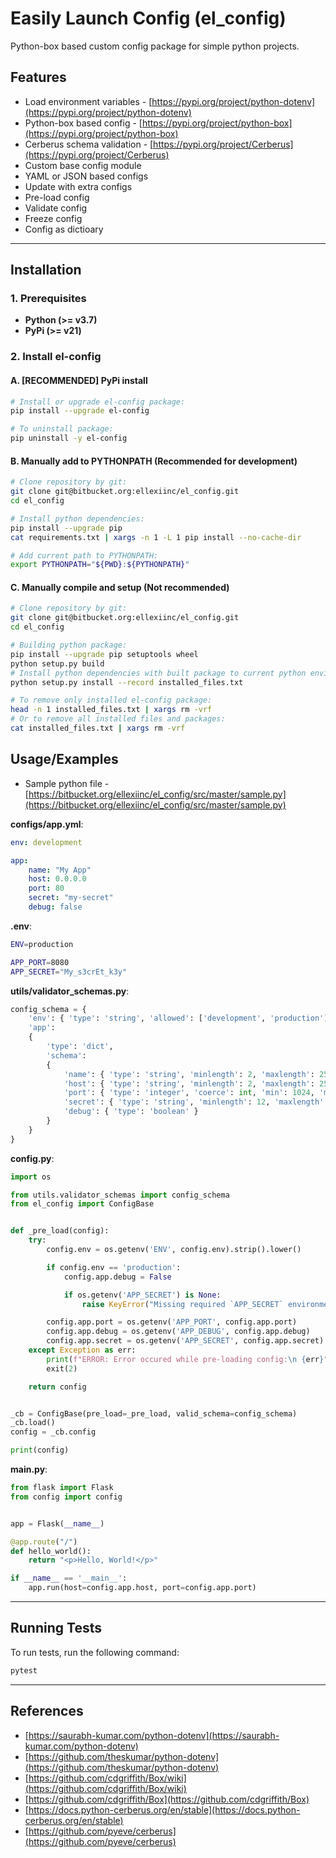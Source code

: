 # Easily Launch Config (el_config)

Python-box based custom config package for simple python projects.

## Features

* Load environment variables - [https://pypi.org/project/python-dotenv](https://pypi.org/project/python-dotenv)
* Python-box based config - [https://pypi.org/project/python-box](https://pypi.org/project/python-box)
* Cerberus schema validation - [https://pypi.org/project/Cerberus](https://pypi.org/project/Cerberus)
* Custom base config module
* YAML or JSON based configs
* Update with extra configs
* Pre-load config
* Validate config
* Freeze config
* Config as dictioary

---

## Installation

### 1. Prerequisites

* **Python (>= v3.7)**
* **PyPi (>= v21)**

### 2. Install el-config

#### A. [RECOMMENDED] PyPi install

```sh
# Install or upgrade el-config package:
pip install --upgrade el-config

# To uninstall package:
pip uninstall -y el-config
```

#### B. Manually add to PYTHONPATH (Recommended for development)

```sh
# Clone repository by git:
git clone git@bitbucket.org:ellexiinc/el_config.git
cd el_config

# Install python dependencies:
pip install --upgrade pip
cat requirements.txt | xargs -n 1 -L 1 pip install --no-cache-dir

# Add current path to PYTHONPATH:
export PYTHONPATH="${PWD}:${PYTHONPATH}"
```

#### C. Manually compile and setup (Not recommended)

```sh
# Clone repository by git:
git clone git@bitbucket.org:ellexiinc/el_config.git
cd el_config

# Building python package:
pip install --upgrade pip setuptools wheel
python setup.py build
# Install python dependencies with built package to current python environment:
python setup.py install --record installed_files.txt

# To remove only installed el-config package:
head -n 1 installed_files.txt | xargs rm -vrf
# Or to remove all installed files and packages:
cat installed_files.txt | xargs rm -vrf
```

## Usage/Examples

* Sample python file - [https://bitbucket.org/ellexiinc/el_config/src/master/sample.py](https://bitbucket.org/ellexiinc/el_config/src/master/sample.py)

**configs/app.yml**:

```yml
env: development

app:
    name: "My App"
    host: 0.0.0.0
    port: 80
    secret: "my-secret"
    debug: false
```

**.env**:

```sh
ENV=production

APP_PORT=8080
APP_SECRET="My_s3crEt_k3y"
```

**utils/validator_schemas.py**:

```python
config_schema = {
    'env': { 'type': 'string', 'allowed': ['development', 'production'], 'default': 'development' },
    'app':
    {
        'type': 'dict',
        'schema':
        {
            'name': { 'type': 'string', 'minlength': 2, 'maxlength': 255 },
            'host': { 'type': 'string', 'minlength': 2, 'maxlength': 255 },
            'port': { 'type': 'integer', 'coerce': int, 'min': 1024, 'max': 65535 },
            'secret': { 'type': 'string', 'minlength': 12, 'maxlength': 255 },
            'debug': { 'type': 'boolean' }
        }
    }
}
```

**config.py**:

```python
import os

from utils.validator_schemas import config_schema
from el_config import ConfigBase


def _pre_load(config):
    try:
        config.env = os.getenv('ENV', config.env).strip().lower()

        if config.env == 'production':
            config.app.debug = False

            if os.getenv('APP_SECRET') is None:
                raise KeyError("Missing required `APP_SECRET` environment variable on 'production'!")

        config.app.port = os.getenv('APP_PORT', config.app.port)
        config.app.debug = os.getenv('APP_DEBUG', config.app.debug)
        config.app.secret = os.getenv('APP_SECRET', config.app.secret)
    except Exception as err:
        print(f"ERROR: Error occured while pre-loading config:\n {err}")
        exit(2)

    return config


_cb = ConfigBase(pre_load=_pre_load, valid_schema=config_schema)
_cb.load()
config = _cb.config

print(config)
```

**main.py**:

```python
from flask import Flask
from config import config


app = Flask(__name__)

@app.route("/")
def hello_world():
    return "<p>Hello, World!</p>"

if __name__ == '__main__':
    app.run(host=config.app.host, port=config.app.port)
```

---

## Running Tests

To run tests, run the following command:

```sh
pytest
```

---

## References

* [https://saurabh-kumar.com/python-dotenv](https://saurabh-kumar.com/python-dotenv)
* [https://github.com/theskumar/python-dotenv](https://github.com/theskumar/python-dotenv)
* [https://github.com/cdgriffith/Box/wiki](https://github.com/cdgriffith/Box/wiki)
* [https://github.com/cdgriffith/Box](https://github.com/cdgriffith/Box)
* [https://docs.python-cerberus.org/en/stable](https://docs.python-cerberus.org/en/stable)
* [https://github.com/pyeve/cerberus](https://github.com/pyeve/cerberus)

